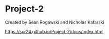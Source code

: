# Project-2
Created by Sean Rogawski and Nicholas Kafarski

https://scr24.github.io/Project-2/docs/index.html

